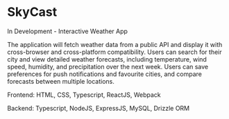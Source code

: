 # SkyCast

In Development - Interactive Weather App

The application will fetch weather data from a public API and display it with cross-browser and cross-platform compatibility. Users can search for their city and view detailed weather forecasts, including temperature, wind speed, humidity, and precipitation over the next week. Users can save preferences for push notifications and favourite cities, and compare forecasts between multiple locations.


Frontend: HTML, CSS, Typescript, ReactJS, Webpack

Backend: Typescript, NodeJS, ExpressJS, MySQL, Drizzle ORM
